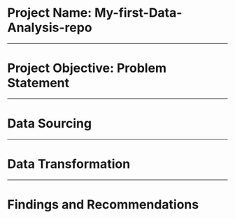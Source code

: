# Project Name: My-first-Data-Analysis-repo

----------
# Project Objective: Problem Statement



----------
# Data Sourcing 



-----------
# Data Transformation


---------
# Findings and Recommendations

